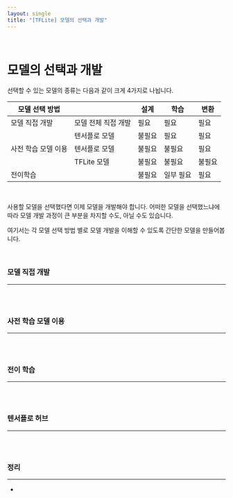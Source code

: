 ```yaml
---
layout: single
title: "[TFLite] 모델의 선택과 개발"
---
```








<br>

# 모델의 선택과 개발

선택할 수 있는 모델의 종류는 다음과 같이 크게 4가지로 나뉩니다. 

| 모델 선택 방법      |                     | 설계   | 학습      | 변환   |
| ------------------- | ------------------- | ------ | --------- | ------ |
| 모델 직접 개발      | 모델 전체 직접 개발 | 필요   | 필요      | 필요   |
|                     | 텐서플로 모델       | 불필요 | 필요      | 필요   |
| 사전 학습 모델 이용 | 텐서플로 모델       | 불필요 | 불필요    | 필요   |
|                     | TFLite 모델         | 불필요 | 불필요    | 불필요 |
| 전이학습            |                     | 불필요 | 일부 필요 | 필요   |

<br>

사용할 모델을 선택했다면 이제 모델을 개발해야 합니다. 어떠한 모델을 선택했느냐에 따라 모델 개발 과정이 큰 부분을 차지할 수도, 아닐 수도 있습니다. 

여기서는 각 모델 선택 방법 별로 모델 개발을 이해할 수 있도록 간단한 모델을 만들어봅니다. 

<br>

### 모델 직접 개발

---











<br>

<br>

### 사전 학습 모델 이용

---













<br>

<br>

### 전이 학습

---



















<br>

<br>

### 텐서플로 허브

---























<br>

<br>

### 정리

---

* 

